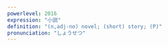```yaml
---
powerlevel: 2016
expression: "小説"
definition: "(n,adj-no) novel; (short) story; (P)"
pronunciation: "しょうせつ"
---
```

